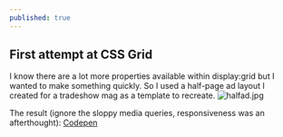 ```yaml
---
published: true
---
```

## First attempt at CSS Grid

I know there are a lot more properties available within display:grid but I wanted to make something quickly. So I used a half-page ad layout I created for a tradeshow mag as a template to recreate. 
![halfad.jpg]({{site.baseurl}}/_posts/halfad.jpg)

The result (ignore the sloppy media queries, responsiveness was an afterthought): [Codepen](https://codepen.io/jakefr/pen/xXywEY)
